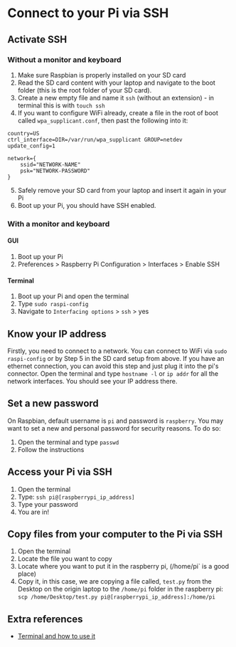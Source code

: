# Connect to your Pi via SSH

## Activate SSH

### Without a monitor and keyboard

1. Make sure Raspbian is properly installed on your SD card
2. Read the SD card content with your laptop and navigate to the boot folder (this is the root folder of your SD card).
3. Create a new empty file and name it `ssh` (without an extension) - in terminal this is with `touch ssh`
4. If you want to configure WiFi already, create a file in the root of boot called `wpa_supplicant.conf`, then past the following into it:
```
country=US
ctrl_interface=DIR=/var/run/wpa_supplicant GROUP=netdev
update_config=1

network={
    ssid="NETWORK-NAME"
    psk="NETWORK-PASSWORD"
}
```
5. Safely remove your SD card from your laptop and insert it again in your Pi
6. Boot up your Pi, you should have SSH enabled. 

### With a monitor and keyboard

#### GUI

1. Boot up your Pi
2. Preferences >  Raspberry Pi Configuration > Interfaces > Enable SSH

#### Terminal

1. Boot up your Pi and open the terminal
2. Type `sudo raspi-config`
3. Navigate to `Interfacing options` > `ssh` > yes

## Know your IP address

Firstly, you need to connect to a network. You can connect to WiFi via `sudo raspi-config` or by Step 5 in the SD card setup from above. If you have an ethernet connection, you can avoid this step and just plug it into the pi's connector. Open the terminal and type `hostname -l` or `ip addr` for all the network interfaces. You should see your IP address there.

## Set a new password

On Raspbian, default username is `pi` and password is `raspberry`. You may want to set a new and personal password for security reasons. To do so:

1. Open the terminal and type `passwd`
2. Follow the instructions

## Access your Pi via SSH

1. Open the terminal
2. Type: `ssh pi@[raspberrypi_ip_address]`
3. Type your password
4. You are in!

## Copy files from your computer to the Pi via SSH

1. Open the terminal
2. Locate the file you want to copy
3. Locate where you want to put it in the raspberry pi, (/home/pi` is a good place)
4. Copy it, in this case, we are copying a file called, `test.py` from the Desktop on the origin laptop to the `/home/pi` folder in the raspberry pi: `scp /home/Desktop/test.py pi@[raspberrypi_ip_address]:/home/pi`

## Extra references

- [Terminal and how to use it](https://magpi.raspberrypi.org/articles/terminal-help)
